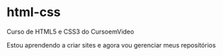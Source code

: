 # html-css
 Curso de HTML5 e CSS3 do CursoemVideo

Estou aprendendo a criar sites e agora vou gerenciar meus reposítórios